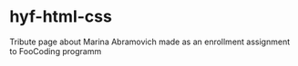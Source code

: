 # hyf-html-css
Tribute page about Marina Abramovich made as an enrollment assignment to FooCoding programm
